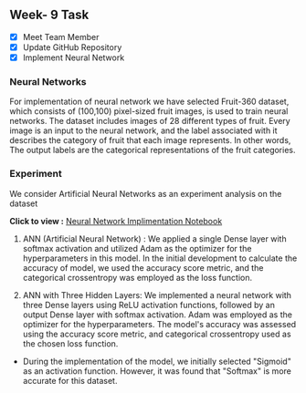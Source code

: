 ## Week- 9 Task
- [x] Meet Team Member 
- [x] Update GitHub Repository 
- [x] Implement Neural Network

### Neural Networks

For implementation of neural network we have selected Fruit-360 dataset, which consists of (100,100) pixel-sized fruit images, is used to train neural networks. The dataset includes images of 28 different types of fruit. Every image is an input to the neural network, and the label associated with it describes the category of fruit that each image represents. In other words, The output labels are the categorical representations of the fruit categories.

### Experiment

We consider Artificial Neural Networks as an experiment analysis on the dataset

**Click to view :**  [Neural Network Implimentation Notebook](https://github.com/dmml-heriot-watt/group-coursework-dmml_cw/blob/main/notebooks/DeepLearning2.ipynb)

1.  ANN (Artificial Neural Network) : We applied a single Dense layer with softmax activation and utilized Adam as the optimizer for the hyperparameters in this model. In the initial development  to calculate the accuracy of model, we used the accuracy score metric, and the categorical crossentropy was employed as the loss function.
    
2.  ANN with Three Hidden Layers: We implemented a neural network with three Dense layers using ReLU activation functions, followed by an output Dense layer with softmax activation. Adam was employed as the optimizer for the hyperparameters. The model's accuracy was assessed using the accuracy score metric, and categorical crossentropy used as the chosen loss function.
        
-   During the implementation of the model, we initially selected "Sigmoid" as an activation function. However, it was found that "Softmax" is more accurate for this dataset.
